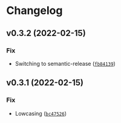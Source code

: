 # Changelog

<!--next-version-placeholder-->

## v0.3.2 (2022-02-15)
### Fix
* Switching to semantic-release ([`fb84139`](https://github.com/Sciance-Inc/statisfactory/commit/fb841392f226d142ce6c7a476ca2e5a63b3d283b))

## v0.3.1 (2022-02-15)
### Fix
* Lowcasing ([`bc47526`](https://github.com/Sciance-Inc/statisfactory/commit/bc47526449e64456bf3344d452ada0768ce54fab))
